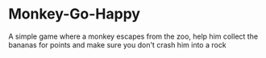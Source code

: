 # Monkey-Go-Happy
A simple game where a monkey escapes from the zoo, help him collect the bananas for points and make sure you don't crash him into a rock 
